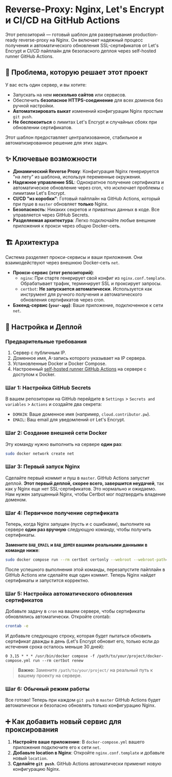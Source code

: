 # Reverse-Proxy: Nginx, Let's Encrypt и CI/CD на GitHub Actions

Этот репозиторий — готовый шаблон для развертывания production-ready reverse-proxy на Nginx. Он включает надежный процесс получения и автоматического обновления SSL-сертификатов от Let's Encrypt и CI/CD пайплайн для безопасного деплоя через self-hosted runner GitHub Actions.

## 🎯 Проблема, которую решает этот проект

У вас есть один сервер, и вы хотите:

- Запускать на нем **несколько сайтов** или сервисов.
- Обеспечить **безопасное HTTPS-соединение** для всех доменов без ручной настройки.
- **Автоматизировать выкат** изменений конфигурации Nginx простым `git push`.
- **Не беспокоиться** о лимитах Let's Encrypt и случайных сбоях при обновлении сертификатов.

Этот шаблон предоставляет централизованное, стабильное и автоматизированное решение для этих задач.

## ✨ Ключевые возможности

- **Динамический Reverse Proxy**: Конфигурация Nginx генерируется "на лету" из шаблона, используя переменные окружения.
- **Надежное управление SSL**: Однократное получение сертификата и автоматическое обновление через cron, что исключает проблемы с лимитами Let's Encrypt.
- **CI/CD "из коробки"**: Готовый пайплайн на GitHub Actions, который при пуше в `master` обновляет **только** Nginx.
- **Безопасность**: Никаких секретов и приватных данных в коде. Все управляется через GitHub Secrets.
- **Разделяемая архитектура**: Легко подключайте любые внешние приложения к прокси через общую Docker-сеть.

## 🏗️ Архитектура

Система разделяет прокси-сервисы и ваши приложения. Они взаимодействуют через внешнюю Docker-сеть `net`.

- **Прокси-сервис (этот репозиторий)**:
  - `nginx`: При старте генерирует свой конфиг из `nginx.conf.template`. Обрабатывает трафик, терминирует SSL и проксирует запросы.
  - `certbot`: **Не запускается автоматически**. Используется как инструмент для ручного получения и автоматического обновления сертификатов через cron.
- **Бэкенд-сервис (`your-app`)**: Ваше приложение, подключенное к сети `net`.

## 🚀 Настройка и Деплой

### Предварительные требования

1. Сервер с публичным IP.
2. Доменное имя, A-запись которого указывает на IP сервера.
3. Установленные Docker и Docker Compose.
4. Настроенный [self-hosted runner GitHub Actions](https://docs.github.com/en/actions/hosting-your-own-runners/managing-self-hosted-runners/about-self-hosted-runners) на сервере с доступом к Docker.

### Шаг 1: Настройка GitHub Secrets

В вашем репозитории на GitHub перейдите в `Settings` > `Secrets and variables` > `Actions` и создайте два секрета:

- `DOMAIN`: Ваше доменное имя (например, `cloud.contributor.pw`).
- `EMAIL`: Ваш email для уведомлений от Let's Encrypt.

### Шаг 2: Создание внешней сети Docker

Эту команду нужно выполнить на сервере **один раз**:

```bash
sudo docker network create net
```

### Шаг 3: Первый запуск Nginx

Сделайте первый коммит и пуш в `master`. GitHub Actions запустит деплой. **Этот первый деплой, скорее всего, завершится неудачей**, так как у Nginx еще нет SSL-сертификатов. Это нормально и ожидаемо. Нам нужен запущенный Nginx, чтобы Certbot мог подтвердить владение доменом.

### Шаг 4: Первичное получение сертификата

Теперь, когда Nginx запущен (пусть и с ошибками), выполните на сервере **один раз вручную** следующую команду, чтобы получить сертификаты. 

**Замените `ВАШ_EMAIL` и `ВАШ_ДОМЕН` вашими реальными данными в команде ниже**:

```bash
sudo docker compose run --rm certbot certonly --webroot --webroot-path=/var/www/certbot --email ВАШ_EMAIL -d ВАШ_ДОМЕН --agree-tos --no-eff-email
```

После успешного выполнения этой команды, перезапустите пайплайн в GitHub Actions или сделайте еще один коммит. Теперь Nginx найдет сертификаты и запустится корректно.

### Шаг 5: Настройка автоматического обновления сертификатов

Добавьте задачу в `cron` на вашем сервере, чтобы сертификаты обновлялись автоматически. Откройте crontab:

```bash
crontab -e
```

И добавьте следующую строку, которая будет пытаться обновить сертификат дважды в день (Let's Encrypt обновит его, только если до истечения срока осталось меньше 30 дней):

```crontab
0 3,15 * * * /usr/bin/docker compose -f /path/to/your/project/docker-compose.yml run --rm certbot renew
```

> **Важно:** Замените `/path/to/your/project/` на реальный путь к вашему проекту на сервере.

### Шаг 6: Обычный режим работы

Все готово! Теперь при каждом `git push` в `master` GitHub Actions будет автоматически и безопасно обновлять только конфигурацию Nginx.

## ➕ Как добавить новый сервис для проксирования

1. **Настройте ваше приложение**: В `docker-compose.yml` вашего приложения подключите его к сети `net`.
2. **Добавьте location в Nginx**: Откройте `nginx.conf.template` и добавьте новый `location`.
3. **Сделайте `git push`**. GitHub Actions автоматически применит новую конфигурацию Nginx.
